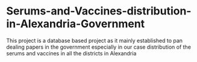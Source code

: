 # Serums-and-Vaccines-distribution-in-Alexandria-Government
This project is a database based project as it mainly established to pan dealing papers in the government especially in our case distribution of the serums and vaccines in all the districts in Alexandria
